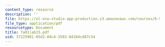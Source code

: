 ```yaml
---
content_type: resource
description: ''
file: https://ol-ocw-studio-app-production.s3.amazonaws.com/courses/6-542j-laboratory-on-the-physiology-acoustics-and-perception-of-speech-fall-2005/3722590105d284c4358384104cd87c54_fa01lab15.pdf
file_type: application/pdf
resourcetype: Document
title: fa01lab15.pdf
uid: 37225901-05d2-84c4-3583-84104cd87c54
---
```

